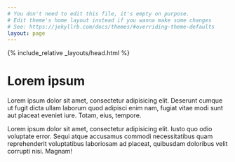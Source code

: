 ```yaml
---
# You don't need to edit this file, it's empty on purpose.
# Edit theme's home layout instead if you wanna make some changes
# See: https://jekyllrb.com/docs/themes/#overriding-theme-defaults
layout: page
---
```


{% include_relative _layouts/head.html %}

<h1>Lorem ipsum</h1>

<p>Lorem ipsum dolor sit amet, consectetur adipisicing elit. Deserunt cumque ut fugit dicta ullam laborum quod adipisci enim nam, fugiat vitae modi sunt aut placeat eveniet iure. Totam, eius, tempore.</p>

<p>Lorem ipsum dolor sit amet, consectetur adipisicing elit. Iusto quo odio voluptate error. Sequi atque accusamus commodi necessitatibus quam reprehenderit voluptatibus laboriosam ad placeat, quibusdam doloribus velit corrupti nisi. Magnam!</p>